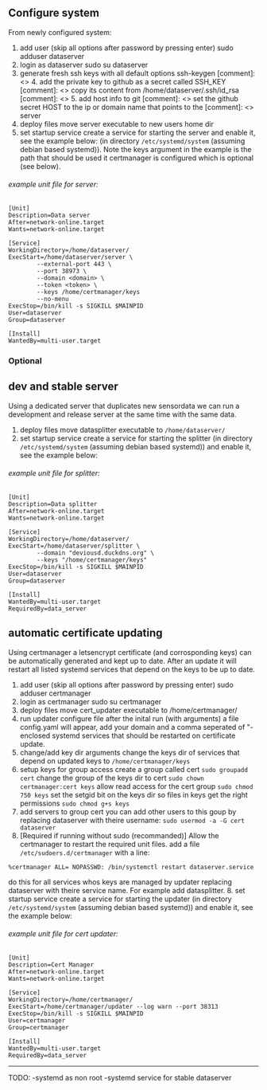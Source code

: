 ## Configure system

From newly configured system:
1. add user (skip all options after password by pressing enter)
sudo adduser dataserver
2. login as dataserver
sudo su dataserver
3. generate fresh ssh keys with all default options
ssh-keygen
[comment]: <>  4. add the private key to github as a secret called SSH_KEY
[comment]: <>  copy its content from /home/dataserver/.ssh/id_rsa
[comment]: <>  5. add host info to git
[comment]: <>  set the github secret HOST to the ip or domain name that points to the [comment]: <>  server
4. deploy files
move server executable to new users home dir
5. set startup service
create a service for starting the server and enable it, see the example below:
(in directory `/etc/systemd/system` (assuming debian based systemd)). Note the keys argument in the example is the path that should be used it certmanager is configured which is optional (see below).

###### example unit file for server:
```
[Unit]
Description=Data server
After=network-online.target
Wants=network-online.target

[Service]
WorkingDirectory=/home/dataserver/
ExecStart=/home/dataserver/server \
        --external-port 443 \
        --port 38973 \
        --domain <domain> \
        --token <token> \
        --keys /home/certmanager/keys
        --no-menu
ExecStop=/bin/kill -s SIGKILL $MAINPID
User=dataserver
Group=dataserver

[Install]
WantedBy=multi-user.target
```
### Optional

## dev and stable server
Using a dedicated server that duplicates new sensordata we can run a development and release server at the same time with the same data. 

1. deploy files
move datasplitter executable to `/home/dataserver/`
2. set startup service
create a service for starting the splitter (in directory `/etc/systemd/system` (assuming debian based systemd)) and enable it, see the example below:

###### example unit file for splitter:
```
[Unit]
Description=Data splitter
After=network-online.target
Wants=network-online.target

[Service]
WorkingDirectory=/home/dataserver/
ExecStart=/home/dataserver/splitter \
        --domain "deviousd.duckdns.org" \
        --keys "/home/certmanager/keys"
ExecStop=/bin/kill -s SIGKILL $MAINPID
User=dataserver
Group=dataserver

[Install]
WantedBy=multi-user.target
RequiredBy=data_server
```

## automatic certificate updating
Using certmanager a letsencrypt certificate (and corrosponding keys) can be automatically generated and kept up to date. After an update it will restart all listed systemd services that depend on the keys to be up to date.

1. add user (skip all options after password by pressing enter)
sudo adduser certmanager
2. login as certmanager
sudo su certmanager
3. deploy files
move cert_updater executable to /home/certmanager/
4. run updater configure file
after the inital run (with arguments) a file config.yaml will appear, add your domain and a comma seperated of "-enclosed systemd services that should be restarted on certificate update.
5. change/add key dir arguments
change the keys dir of services that depend on updated keys to `/home/certmanager/keys`
6. setup keys for group access
create a group called cert
`sudo groupadd cert` 
change the group of the keys dir to cert
`sudo chown certmanager:cert keys` 
allow read access for the cert group
`sudo chmod 750 keys` 
set the setgid bit on the keys dir so files in keys get the right permissions
`sudo chmod g+s keys`
7. add servers to group cert
you can add other users to this goup by replacing dataserver with theire username:
`sudo usermod -a -G cert dataserver`
8. [Required if running without sudo (recommanded)]
Allow the certmanager to restart the required unit files.
add a file `/etc/sudoers.d/certmanager` with a line:
```
%certmanager ALL= NOPASSWD: /bin/systemctl restart dataserver.service
```
do this for all services whos keys are managed by updater replacing dataserver with theire service name. For example add datasplitter.
8. set startup service
create a service for starting the updater (in directory `/etc/systemd/system` (assuming debian based systemd)) and enable it, see the example below:


###### example unit file for cert updater:
```
[Unit]
Description=Cert Manager
After=network-online.target
Wants=network-online.target

[Service]
WorkingDirectory=/home/certmanager/
ExecStart=/home/certmanager/updater --log warn --port 38313
ExecStop=/bin/kill -s SIGKILL $MAINPID
User=certmanager
Group=certmanager

[Install]
WantedBy=multi-user.target
RequiredBy=data_server
```
___

TODO:
-systemd as non root
-systemd service for stable dataserver